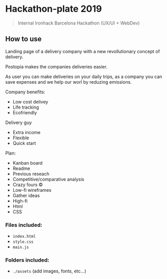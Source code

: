 # Hackathon-plate 2019

> Internal Ironhack Barcelona Hackathon (UX/UI + WebDev)

## How to use


Landing page of a delivery company with a new revollutionary concept of delivery. 

Postopia makes the companies deliveries easier.

As user you can make deliveries on your daily trips, as a company you can save expenses and we help our worl by reduzing emissions.




Company benefits:
- Low cost delivey
- Life tracking
- Ecofriendly

Delivery guy
- Extra income
- Flexible
- Quick start

Plan:
- Kanban board
- Readme
- Previous reseach
- Competitive/comparative analysis
- Crazy fours ©
- Low-fi wireframes
- Gather ideas
- High-fi
- Html
- CSS


### Files included:

  - `index.html`
  - `style.css`
  - `main.js`

### Folders included:

  - `./assets` (add images, fonts, etc...)
